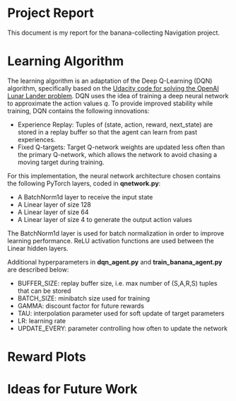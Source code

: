 # Project Report
This document is my report for the banana-collecting Navigation project.

# Learning Algorithm
The learning algorithm is an adaptation of the Deep Q-Learning (DQN) algorithm, specifically based on the [Udacity code for solving the OpenAI Lunar Lander problem](https://github.com/udacity/deep-reinforcement-learning/tree/master/dqn/solution).  DQN uses the idea of training a deep neural network to approximate the action values _q_.  To provide improved stability while training, DQN contains the following innovations:
* Experience Replay: Tuples of (state, action, reward, next_state) are stored in a replay buffer so that the agent can learn from past experiences.
* Fixed Q-targets: Target Q-network weights are updated less often than the primary Q-network, which allows the network to avoid chasing a moving target during training.

For this implementation, the neural network architecture chosen contains the following PyTorch layers, coded in **qnetwork.py**:
* A BatchNorm1d layer to receive the input state
* A Linear layer of size 128
* A Linear layer of size 64
* A Linear layer of size 4 to generate the output action values

The BatchNorm1d layer is used for batch normalization in order to improve learning performance.  ReLU activation functions are used between the Linear hidden layers.  

Additional hyperparameters in **dqn_agent.py** and **train_banana_agent.py** are described below:
* BUFFER_SIZE: replay buffer size, i.e. max number of (S,A,R,S) tuples that can be stored
* BATCH_SIZE: minibatch size used for training
* GAMMA: discount factor for future rewards
* TAU: interpolation parameter used for soft update of target parameters
* LR: learning rate
* UPDATE_EVERY: parameter controlling how often to update the network

# Reward Plots

# Ideas for Future Work

